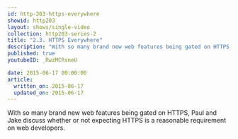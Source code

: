 ```yaml
---
id: http-203-https-everywhere
showid: http203
layout: shows/single-video
collection: http203-series-2
title: "2.3. HTTPS Everywhere"
description: "With so many brand new web features being gated on HTTPS, Paul and Jake discuss whether or not expecting HTTPS is a reasonable requirement on web developers. "
published: true
youtubeID: _RwzMCRsneU

date: 2015-06-17 00:00:00
article:
  written_on: 2015-06-17
  updated_on: 2015-06-17
---
```


With so many brand new web features being gated on HTTPS, Paul and Jake discuss
whether or not expecting HTTPS is a reasonable requirement on web developers. 

